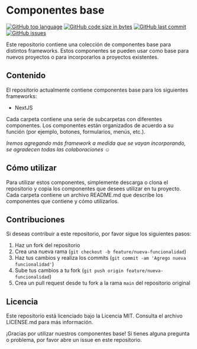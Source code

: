 # Componentes base

[![GitHub top language](https://img.shields.io/github/languages/top/LuisTaffelli/Templates-Code)](https://github.com/LuisTaffelli/Templates-Code)
[![GitHub code size in bytes](https://img.shields.io/github/languages/code-size/LuisTaffelli/Templates-Code)](https://github.com/LuisTaffelli/Templates-Code)
[![GitHub last commit](https://img.shields.io/github/last-commit/LuisTaffelli/Templates-Code)](https://github.com/LuisTaffelli/Templates-Code)
[![GitHub issues](https://img.shields.io/github/issues/LuisTaffelli/Templates-Code)](https://github.com/LuisTaffelli/Templates-Code/issues)

Este repositorio contiene una colección de componentes base para distintos frameworks. Estos componentes se pueden usar como base para nuevos proyectos o para incorporarlos a proyectos existentes.

## Contenido
El repositorio actualmente contiene componentes base para los siguientes frameworks:

- NextJS

Cada carpeta contiene una serie de subcarpetas con diferentes componentes. Los componentes están organizados de acuerdo a su función (por ejemplo, botones, formularios, menús, etc.).

*Iremos agregando más framework a medida que se vayan incorporando, se agradecen todas las colaboraciones ☺*

## Cómo utilizar
Para utilizar estos componentes, simplemente descarga o clona el repositorio y copia los componentes que desees utilizar en tu proyecto. Cada carpeta contiene un archivo README.md que describe los componentes que contiene y cómo utilizarlos.

## Contribuciones
Si deseas contribuir a este repositorio, por favor sigue los siguientes pasos:

1. Haz un fork del repositorio
2. Crea una nueva rama (`git checkout -b feature/nueva-funcionalidad`)
3. Haz tus cambios y realiza los commits (`git commit -am 'Agrego nueva funcionalidad'`)
4. Sube tus cambios a tu fork (`git push origin feature/nueva-funcionalidad`)
5. Crea un pull request desde tu fork a la rama `main` del repositorio original

## Licencia
Este repositorio está licenciado bajo la Licencia MIT. Consulta el archivo LICENSE.md para más información.

¡Gracias por utilizar nuestros componentes base! Si tienes alguna pregunta o problema, por favor abre un issue en este repositorio.
